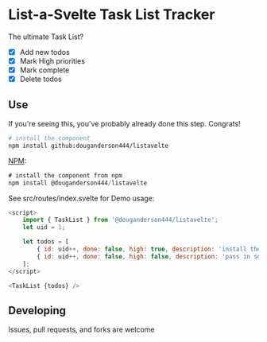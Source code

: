 # List-a-Svelte Task List Tracker

The ultimate Task List?

- [x] Add new todos
- [x] Mark High priorities
- [x] Mark complete
- [x] Delete todos

## Use

If you're seeing this, you've probably already done this step. Congrats!

```bash
# install the component
npm install github:douganderson444/listavelte
```

[NPM](https://www.npmjs.com/package/@douganderson444/listavelte):

```cs
# install the component from npm
npm install @douganderson444/listavelte
```

See src/routes/index.svelte for Demo usage:

```js
<script>
	import { TaskList } from '@douganderson444/listavelte';
	let uid = 1;

	let todos = [
		{ id: uid++, done: false, high: true, description: 'install the component' },
		{ id: uid++, done: false, high: false, description: 'pass in some todos' },
	];
</script>

<TaskList {todos} />
```

## Developing

Issues, pull requests, and forks are welcome
